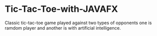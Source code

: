 # Tic-Tac-Toe-with-JAVAFX
Classic tic-tac-toe game played against two types of opponents one is ramdom player and another is with artificial intelligence.
